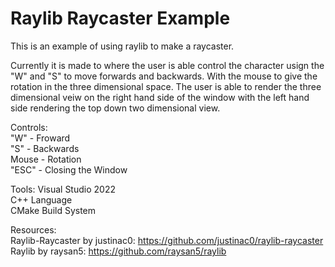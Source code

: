 # Raylib Raycaster Example

This is an example of using raylib to make a raycaster.

Currently it is made to where the user is able control the character usign the "W" and "S" to move forwards and backwards.
With the mouse to give the rotation in the three dimensional space.
The user is able to render the three dimensional veiw on the right hand side of the window with the left hand side rendering the top down two dimensional view.

Controls:<br>
"W" - Froward<br>
"S" - Backwards<br>
Mouse - Rotation<br>
"ESC" - Closing the Window

Tools:
Visual Studio 2022<br>
C++ Language<br>
CMake Build System

Resources: <br>
Raylib-Raycaster by justinac0: https://github.com/justinac0/raylib-raycaster <br>
Raylib by raysan5: https://github.com/raysan5/raylib
